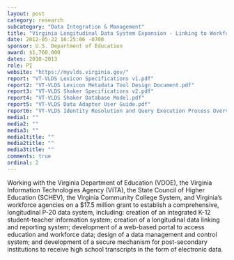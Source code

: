 ```yaml
---
layout: post
category: research
subcategory: "Data Integration & Management"
title: "Virginia Longitudinal Data System Expansion - Linking to Workforce and Postsecondary"
date: 2012-05-22 16:25:06 -0700
sponsor: U.S. Department of Education
award: $1,760,000
dates: 2010-2013
role: PI
website: "https://myvlds.virginia.gov/"
report: "VT-VLDS Lexicon Specifications v1.pdf"
report2: "VT-VLDS Lexicon Metadata Tool Design Document.pdf"
report3: "VT-VLDS Shaker Specifications v2.pdf"
report4: "VT-VLDS Shaker Database Model.pdf"
report5: "VT-VLDS Data Adapter User Guide.pdf"
report6: "VT-VLDS Identity Resolution and Query Execution Process Overview.pdf"
media1: ""
media2: ""
media3: ""
media1title: ""
media2title: ""
media3title: ""
comments: true
ordinal: 2
---
```


Working with the Virginia Department of Education (VDOE), the Virginia Information Technologies Agency (VITA), the State Council of Higher Education (SCHEV), the Virginia Community College System, and Virginia’s workforce agencies on a $17.5 million grant to establish a comprehensive, longitudinal P-20 data system, including: creation of an integrated K-12 student-teacher information system; creation of a longitudinal data linking and reporting system; development of a web-based portal to access education and workforce data; design of a data management and control system; and development of a secure mechanism for post-secondary institutions to receive high school transcripts in the form of electronic data.


